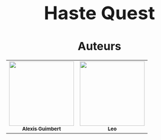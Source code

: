 <h1 align="center" style="font-size:50px;"> Haste Quest </h1>

<h1 id="Auteurs" style="font-size:30px;"align = "center">Auteurs</h1>

<table align = "center">
  <tr align = "center">
    <td><a href="https://github.com/Alexis-42"><img src="https://avatars.githubusercontent.com/u/97942917?v=4" width="175px;" alt=""/><br /><sub><b>Alexis Guimbert</b></sub></a><br /></td>
    <td align="center"><a href="https://github.com/NoteletL"><img src="https://avatars.githubusercontent.com/u/97942901?v=4" width="175px;" alt=""/><br /><sub><b>Leo</b></sub></a><br /></td>
  </tr>
</table>
